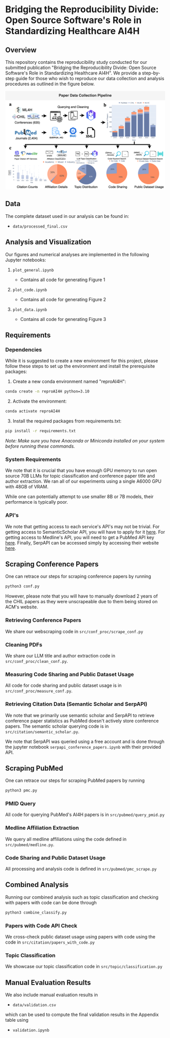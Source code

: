 # Bridging the Reproducibility Divide: Open Source Software's Role in Standardizing Healthcare AI4H

## Overview
This repository contains the reproducibility study conducted for our submitted publication "Bridging the Reproducibility Divide: Open Source Software's Role in Standardizing Healthcare AI4H". We provide a step-by-step guide for those who wish to reproduce our data collection and analysis procedures as outlined in the figure below.

![Pipeline](figures/ScrapingPipeline.drawio(1).png)

## Data
The complete dataset used in our analysis can be found in:
- `data/processed_final.csv`

## Analysis and Visualization
Our figures and numerical analyses are implemented in the following Jupyter notebooks:

1. `plot_general.ipynb`
   - Contains all code for generating Figure 1

2. `plot_code.ipynb`
   - Contains all code for generating Figure 2

3. `plot_data.ipynb`
   - Contains all code for generating Figure 3

## Requirements

### Dependencies
While it is suggested to create a new environment for this project, please follow these steps to set up the environment and install the prerequisite packages:

1. Create a new conda environment named "reproAI4H":
```bash
conda create -n reproAI4H python=3.10
```

2. Activate the environment:
```bash
conda activate reproAI4H
```

3. Install the required packages from requirements.txt:
```bash
pip install -r requirements.txt
```

*Note: Make sure you have Anaconda or Miniconda installed on your system before running these commands.*

### System Requirements
We note that it is crucial that you have enough GPU memory to run open source 70B LLMs for topic classification and conference paper title and author extraction. We ran all of our experiments using a single A6000 GPU with 48GB of VRAM. 

While one can potentially attempt to use smaller 8B or 7B models, their performance is typically poor.

### API's

We note that getting access to each service's API's may not be trivial. For getting access to SemanticScholar API, you will have to apply for it [here](https://www.semanticscholar.org/product/api). For getting access to Medline's API, you will need to get a PubMed API key [here](https://support.nlm.nih.gov/kbArticle/?pn=KA-05317). Finally, SerpAPI can be accessed simply by accessing their website [here](https://serpapi.com/).


## Scraping Conference Papers
One can retrace our steps for scraping conference papers by running

```bash
python3 conf.py 
```

However, please note that you will have to manually download 2 years of the CHIL papers as they were unscrapeable due to them being stored on ACM's website. 

### Retrieving Conference Papers
We share our webscraping code in `src/conf_proc/scrape_conf.py`

### Cleaning PDFs
We share our LLM title and author extraction code in `src/conf_proc/clean_conf.py`.


### Measuring Code Sharing and Public Dataset Usage
All code for code sharing and public dataset usage is in  `src/conf_proc/measure_conf.py`.


### Retrieving Citation Data (Semantic Scholar and SerpAPI)
We note that we primarily use semantic scholar and SerpAPI to retrieve conference paper statistics as PubMed doesn't actively store conference papers. The semantic scholar querying code is in `src/citation/semantic_scholar.py`.

We note that SerpAPI was queried using a free account and is done through the jupyter notebook `serpapi_conference_papers.ipynb` with their provided API.


## Scraping PubMed
One can retrace our steps for scraping PubMed papers by running

```bash
python3 pmc.py 
```

### PMID Query
All code for querying PubMed's AI4H papers is in `src/pubmed/query_pmid.py`

### Medline Affiliation Extraction 
We query all medline affiliations using the code defined in `src/pubmed/medline.py`.

### Code Sharing and Public Dataset Usage
All processing and analysis code is defined in `src/pubmed/pmc_scrape.py`

## Combined Analysis
Running our combined analysis such as topic classification and checking with papers with code can be done through 

```bash
python3 combine_classify.py
```

### Papers with Code API Check
We cross-check public dataset usage using papers with code using the code in `src/citation/papers_with_code.py`

### Topic Classification
We showcase our topic classification code in `src/topic/classification.py`

## Manual Evaluation Results
We also include manual evaluation results in 
- `data/validation.csv`
  
which can be used to compute the final validation results in the Appendix table using
- `validation.ipynb`
